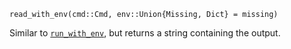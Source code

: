 ```
read_with_env(cmd::Cmd, env::Union{Missing, Dict} = missing)
```

Similar to [`run_with_env`](@ref), but returns a string containing the output. 
